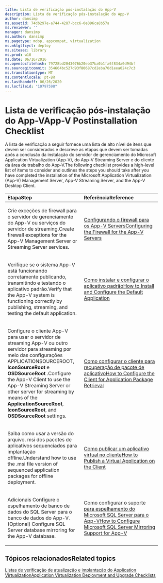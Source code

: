 ```yaml
---
title: Lista de verificação pós-instalação do App-V
description: Lista de verificação pós-instalação do App-V
author: dansimp
ms.assetid: 74db297e-a744-4287-bcc6-0e096ca8b57a
ms.reviewer: ''
manager: dansimp
ms.author: dansimp
ms.pagetype: mdop, appcompat, virtualization
ms.mktglfcycl: deploy
ms.sitesec: library
ms.prod: w10
ms.date: 06/16/2016
ms.openlocfilehash: 79728bd2043076b20eb37ba0b1fa6f834a0d94bf
ms.sourcegitcommit: 354664bc527d93f80687cd2eba70d1eea024c7c3
ms.translationtype: MT
ms.contentlocale: pt-BR
ms.lasthandoff: 06/26/2020
ms.locfileid: "10797598"
---
```

# <span data-ttu-id="8038a-103">Lista de verificação pós-instalação do App-V</span><span class="sxs-lookup"><span data-stu-id="8038a-103">App-V Postinstallation Checklist</span></span>


<span data-ttu-id="8038a-104">A lista de verificação a seguir fornece uma lista de alto nível de itens que devem ser considerados e descreve as etapas que devem ser tomadas após a conclusão da instalação do servidor de gerenciamento do Microsoft Application Virtualization (App-V), do App-V Streaming Server e do cliente da área de trabalho do App-V.</span><span class="sxs-lookup"><span data-stu-id="8038a-104">The following checklist provides a high-level list of items to consider and outlines the steps you should take after you have completed the installation of the Microsoft Application Virtualization (App-V) Management Server, App-V Streaming Server, and the App-V Desktop Client.</span></span>

<table>
<colgroup>
<col width="50%" />
<col width="50%" />
</colgroup>
<thead>
<tr class="header">
<th align="left"><span data-ttu-id="8038a-105">Etapa</span><span class="sxs-lookup"><span data-stu-id="8038a-105">Step</span></span></th>
<th align="left"><span data-ttu-id="8038a-106">Referência</span><span class="sxs-lookup"><span data-stu-id="8038a-106">Reference</span></span></th>
</tr>
</thead>
<tbody>
<tr class="odd">
<td align="left"><p><span data-ttu-id="8038a-107">Crie exceções de firewall para o servidor de gerenciamento do App-V ou serviços do servidor de streaming.</span><span class="sxs-lookup"><span data-stu-id="8038a-107">Create firewall exceptions for the App-V Management Server or Streaming Server services.</span></span></p></td>
<td align="left"><p><a href="configuring-the-firewall-for-the-app-v-servers.md" data-raw-source="[Configuring the Firewall for the App-V Servers](configuring-the-firewall-for-the-app-v-servers.md)"><span data-ttu-id="8038a-108">Configurando o firewall para os App-V Servers</span><span class="sxs-lookup"><span data-stu-id="8038a-108">Configuring the Firewall for the App-V Servers</span></span></a></p></td>
</tr>
<tr class="even">
<td align="left"><p><span data-ttu-id="8038a-109">Verifique se o sistema App-V está funcionando corretamente publicando, transmitindo e testando o aplicativo padrão.</span><span class="sxs-lookup"><span data-stu-id="8038a-109">Verify that the App-V system is functioning correctly by publishing, streaming, and testing the default application.</span></span></p></td>
<td align="left"><p><a href="how-to-install-and-configure-the-default-application.md" data-raw-source="[How to Install and Configure the Default Application](how-to-install-and-configure-the-default-application.md)"><span data-ttu-id="8038a-110">Como instalar e configurar o aplicativo padrão</span><span class="sxs-lookup"><span data-stu-id="8038a-110">How to Install and Configure the Default Application</span></span></a></p></td>
</tr>
<tr class="odd">
<td align="left"><p><span data-ttu-id="8038a-111">Configure o cliente App-V para usar o servidor de streaming App-V ou outro servidor para streaming por meio das <strong> </strong> configurações APPLICATIONSOURCEROOT, <strong> IconSourceRoot </strong> e <strong> OSDSourceRoot </strong> .</span><span class="sxs-lookup"><span data-stu-id="8038a-111">Configure the App-V Client to use the App-V Streaming Server or other server for streaming by means of the <strong>ApplicationSourceRoot</strong>, <strong>IconSourceRoot</strong>, and <strong>OSDSourceRoot</strong> settings.</span></span></p></td>
<td align="left"><p><a href="how-to-configure-the-client-for-application-package-retrieval.md" data-raw-source="[How to Configure the Client for Application Package Retrieval](how-to-configure-the-client-for-application-package-retrieval.md)"><span data-ttu-id="8038a-112">Como configurar o cliente para recuperação de pacote de aplicativo</span><span class="sxs-lookup"><span data-stu-id="8038a-112">How to Configure the Client for Application Package Retrieval</span></span></a></p></td>
</tr>
<tr class="even">
<td align="left"><p><span data-ttu-id="8038a-113">Saiba como usar a versão do arquivo. msi dos pacotes de aplicativos sequenciados para implantação offline.</span><span class="sxs-lookup"><span data-stu-id="8038a-113">Understand how to use the .msi file version of sequenced application packages for offline deployment.</span></span></p></td>
<td align="left"><p><a href="how-to-publish-a-virtual-application-on-the-client.md" data-raw-source="[How to Publish a Virtual Application on the Client](how-to-publish-a-virtual-application-on-the-client.md)"><span data-ttu-id="8038a-114">Como publicar um aplicativo virtual no cliente</span><span class="sxs-lookup"><span data-stu-id="8038a-114">How to Publish a Virtual Application on the Client</span></span></a></p></td>
</tr>
<tr class="odd">
<td align="left"><p><span data-ttu-id="8038a-115">Adicionais Configure o espelhamento de banco de dados do SQL Server para o banco de dados do App-V.</span><span class="sxs-lookup"><span data-stu-id="8038a-115">(Optional) Configure SQL Server database mirroring for the App-V database.</span></span></p></td>
<td align="left"><p><a href="how-to-configure-microsoft-sql-server-mirroring-support-for-app-v.md" data-raw-source="[How to Configure Microsoft SQL Server Mirroring Support for App-V](how-to-configure-microsoft-sql-server-mirroring-support-for-app-v.md)"><span data-ttu-id="8038a-116">Como configurar o suporte para espelhamento do Microsoft SQL Server para o App-V</span><span class="sxs-lookup"><span data-stu-id="8038a-116">How to Configure Microsoft SQL Server Mirroring Support for App-V</span></span></a></p></td>
</tr>
</tbody>
</table>

 

## <span data-ttu-id="8038a-117">Tópicos relacionados</span><span class="sxs-lookup"><span data-stu-id="8038a-117">Related topics</span></span>


[<span data-ttu-id="8038a-118">Listas de verificação de atualização e implantação do Application Virtualization</span><span class="sxs-lookup"><span data-stu-id="8038a-118">Application Virtualization Deployment and Upgrade Checklists</span></span>](application-virtualization-deployment-and-upgrade-checklists.md)

 

 





